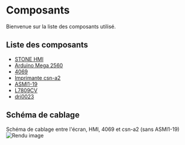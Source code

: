 # Composants

Bienvenue sur la liste des composants utilisé.

## Liste des composants
- [STONE HMI](/composants/hmi)
- [Arduino Mega 2560](/composants/arduino)
- [4069](/composants/4069)
- [Imprimante csn-a2](/composants/csn-a2)
- [ASMI1-19](/composants/ASMI1-19)
- [L7809CV](/composants/L7809CV)
- [dri0023](/composants/dri0023)

## Schéma de cablage <Badge type="info" text="Proteus" />
Schéma de cablage entre l'écran, HMI, 4069 et csn-a2 (sans ASMI1-19)
![Rendu image](https://src.ks-infinite.fr/bras/preview2.png)


